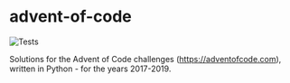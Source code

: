 # advent-of-code

![Tests](https://github.com/jcockbain/advent-of-code/workflows/Python%20application/badge.svg)

Solutions for the Advent of Code challenges (<https://adventofcode.com>), written in Python - for the years 2017-2019.
